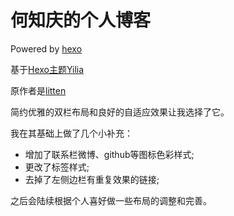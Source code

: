 何知庆的个人博客
================
Powered by [hexo](http://hexo.io/)

基于[Hexo主题Yilia](http://litten.github.io/2014/08/31/hexo-theme-yilia/)

原作者是[litten](http://litten.github.io/)

简约优雅的双栏布局和良好的自适应效果让我选择了它。

我在其基础上做了几个小补充：
* 增加了联系栏微博、github等图标色彩样式;
* 更改了标签样式;
* 去掉了左侧边栏有重复效果的链接;

之后会陆续根据个人喜好做一些布局的调整和完善。

